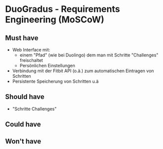 # DuoGradus - Requirements Engineering (MoSCoW)

## Must have

- Web Interface mit:
  - einem "Pfad" (wie bei Duolingo) dem man mit Schritte "Challenges" freischaltet
  - Persönlichen Einstellungen
- Verbindung mit der Fitbit API (o.ä.) zum automatischen Eintragen von Schritten
- Persistente Speicherung von Schritten u.ä

## Should have

- "Schritte Challenges"

## Could have

## Won't have
